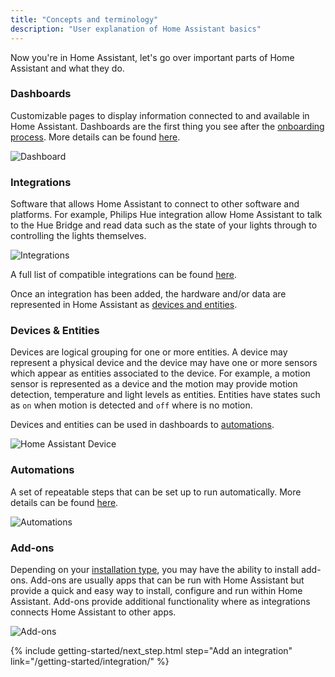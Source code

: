 ```yaml
---
title: "Concepts and terminology"
description: "User explanation of Home Assistant basics"
---
```

Now you're in Home Assistant, let's go over important parts of Home Assistant and what they do.

### Dashboards
Customizable pages to display information connected to and available in Home Assistant. Dashboards are the first thing you see after the [onboarding process](/images/getting-started/onboarding). More details can be found [here](/dashboards).

![Dashboard](/images/getting-started/lovelace.png)
### Integrations
Software that allows Home Assistant to connect to other software and platforms. For example, Philips Hue integration allow Home Assistant to talk to the Hue Bridge and read data such as the state of your lights through to controlling the lights themselves.

![Integrations](/images/getting-started/integrations.png)

A full list of compatible integrations can be found [here](/integrations).

Once an integration has been added, the hardware and/or data are represented in Home Assistant as [devices and entities](#devices--entities).

### Devices & Entities
Devices are logical grouping for one or more entities. A device may represent a physical device and the device may have one or more sensors which appear as entities associated to the device. For example, a motion sensor is represented as a device and the motion may provide motion detection, temperature and light levels as entities. Entities have states such as `on` when motion is detected and `off` where is no motion.

Devices and entities can be used in dashboards to [automations](#automations).

![Home Assistant Device](/images/getting-started/home-assistant-device.png)

### Automations
A set of repeatable steps that can be set up to run automatically. More details can be found [here](/automation).

![Automations](/images/getting-started/automation-editor.png)

### Add-ons
Depending on your [installation type](/installation), you may have the ability to install add-ons. Add-ons are usually apps that can be run with Home Assistant but provide a quick and easy way to install, configure and run within Home Assistant. Add-ons provide additional functionality where as integrations connects Home Assistant to other apps.

![Add-ons](/images/getting-started/add-ons.png)

{% include getting-started/next_step.html step="Add an integration" link="/getting-started/integration/" %}
